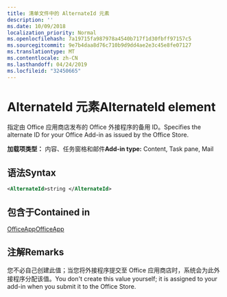 ```yaml
---
title: 清单文件中的 AlternateId 元素
description: ''
ms.date: 10/09/2018
localization_priority: Normal
ms.openlocfilehash: 7a19715fa987978a4540b717f1d30fbff97157c5
ms.sourcegitcommit: 9e7b4daa8d76c710b9d9dd4ae2e3c45e8fe07127
ms.translationtype: MT
ms.contentlocale: zh-CN
ms.lasthandoff: 04/24/2019
ms.locfileid: "32450665"
---
```

# <a name="alternateid-element"></a><span data-ttu-id="08bed-102">AlternateId 元素</span><span class="sxs-lookup"><span data-stu-id="08bed-102">AlternateId element</span></span>

<span data-ttu-id="08bed-103">指定由 Office 应用商店发布的 Office 外接程序的备用 ID。</span><span class="sxs-lookup"><span data-stu-id="08bed-103">Specifies the alternate ID for your Office Add-in as issued by the Office Store.</span></span>

<span data-ttu-id="08bed-104">**加载项类型：** 内容、任务窗格和邮件</span><span class="sxs-lookup"><span data-stu-id="08bed-104">**Add-in type:** Content, Task pane, Mail</span></span>

## <a name="syntax"></a><span data-ttu-id="08bed-105">语法</span><span class="sxs-lookup"><span data-stu-id="08bed-105">Syntax</span></span>

```XML
<AlternateId>string </AlternateId>
```

## <a name="contained-in"></a><span data-ttu-id="08bed-106">包含于</span><span class="sxs-lookup"><span data-stu-id="08bed-106">Contained in</span></span>

[<span data-ttu-id="08bed-107">OfficeApp</span><span class="sxs-lookup"><span data-stu-id="08bed-107">OfficeApp</span></span>](officeapp.md)

## <a name="remarks"></a><span data-ttu-id="08bed-108">注解</span><span class="sxs-lookup"><span data-stu-id="08bed-108">Remarks</span></span>

<span data-ttu-id="08bed-109">您不必自己创建此值；当您将外接程序提交至 Office 应用商店时，系统会为此外接程序分配该值。</span><span class="sxs-lookup"><span data-stu-id="08bed-109">You don't create this value yourself; it is assigned to your add-in when you submit it to the Office Store.</span></span>

